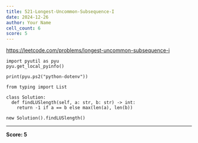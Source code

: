 ```yaml
---
title: 521-Longest-Uncommon-Subsequence-I
date: 2024-12-26
author: Your Name
cell_count: 6
score: 5
---
```


https://leetcode.com/problems/longest-uncommon-subsequence-i


```
import pyutil as pyu
pyu.get_local_pyinfo()
```


```
print(pyu.ps2("python-dotenv"))
```


```
from typing import List
```


```
class Solution:
  def findLUSlength(self, a: str, b: str) -> int:
    return -1 if a == b else max(len(a), len(b))
```


```
new Solution().findLUSlength()
```


---
**Score: 5**